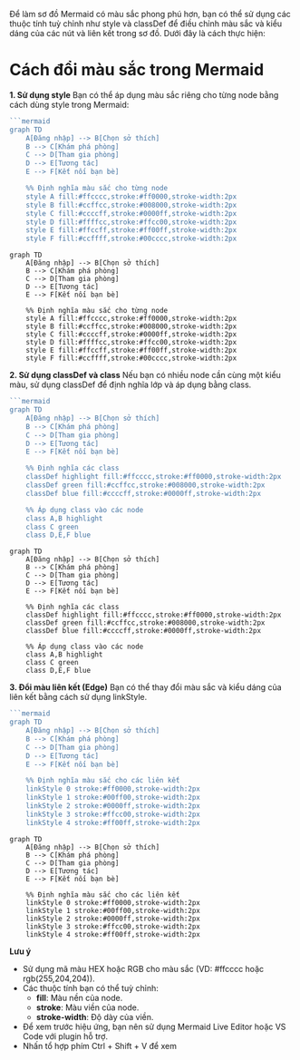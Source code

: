 Để làm sơ đồ Mermaid có màu sắc phong phú hơn, bạn có thể sử dụng các thuộc tính tuỳ chỉnh như style và classDef để điều chỉnh màu sắc và kiểu dáng của các nút và liên kết trong sơ đồ. Dưới đây là cách thực hiện:

# Cách đổi màu sắc trong Mermaid
__1. Sử dụng style__
Bạn có thể áp dụng màu sắc riêng cho từng node bằng cách dùng style trong Mermaid:

```typescript
```mermaid
graph TD
    A[Đăng nhập] --> B[Chọn sở thích]
    B --> C[Khám phá phòng]
    C --> D[Tham gia phòng]
    D --> E[Tương tác]
    E --> F[Kết nối bạn bè]

    %% Định nghĩa màu sắc cho từng node
    style A fill:#ffcccc,stroke:#ff0000,stroke-width:2px
    style B fill:#ccffcc,stroke:#008000,stroke-width:2px
    style C fill:#ccccff,stroke:#0000ff,stroke-width:2px
    style D fill:#ffffcc,stroke:#ffcc00,stroke-width:2px
    style E fill:#ffccff,stroke:#ff00ff,stroke-width:2px
    style F fill:#ccffff,stroke:#00cccc,stroke-width:2px
```

```mermaid
graph TD
    A[Đăng nhập] --> B[Chọn sở thích]
    B --> C[Khám phá phòng]
    C --> D[Tham gia phòng]
    D --> E[Tương tác]
    E --> F[Kết nối bạn bè]

    %% Định nghĩa màu sắc cho từng node
    style A fill:#ffcccc,stroke:#ff0000,stroke-width:2px
    style B fill:#ccffcc,stroke:#008000,stroke-width:2px
    style C fill:#ccccff,stroke:#0000ff,stroke-width:2px
    style D fill:#ffffcc,stroke:#ffcc00,stroke-width:2px
    style E fill:#ffccff,stroke:#ff00ff,stroke-width:2px
    style F fill:#ccffff,stroke:#00cccc,stroke-width:2px

```

__2. Sử dụng classDef và class__
Nếu bạn có nhiều node cần cùng một kiểu màu, sử dụng classDef để định nghĩa lớp và áp dụng bằng class.

```typescript
```mermaid
graph TD
    A[Đăng nhập] --> B[Chọn sở thích]
    B --> C[Khám phá phòng]
    C --> D[Tham gia phòng]
    D --> E[Tương tác]
    E --> F[Kết nối bạn bè]

    %% Định nghĩa các class
    classDef highlight fill:#ffcccc,stroke:#ff0000,stroke-width:2px
    classDef green fill:#ccffcc,stroke:#008000,stroke-width:2px
    classDef blue fill:#ccccff,stroke:#0000ff,stroke-width:2px

    %% Áp dụng class vào các node
    class A,B highlight
    class C green
    class D,E,F blue
```

```mermaid
graph TD
    A[Đăng nhập] --> B[Chọn sở thích]
    B --> C[Khám phá phòng]
    C --> D[Tham gia phòng]
    D --> E[Tương tác]
    E --> F[Kết nối bạn bè]

    %% Định nghĩa các class
    classDef highlight fill:#ffcccc,stroke:#ff0000,stroke-width:2px
    classDef green fill:#ccffcc,stroke:#008000,stroke-width:2px
    classDef blue fill:#ccccff,stroke:#0000ff,stroke-width:2px

    %% Áp dụng class vào các node
    class A,B highlight
    class C green
    class D,E,F blue

```

__3. Đổi màu liên kết (Edge)__
Bạn có thể thay đổi màu sắc và kiểu dáng của liên kết bằng cách sử dụng linkStyle.

```typescript
```mermaid
graph TD
    A[Đăng nhập] --> B[Chọn sở thích]
    B --> C[Khám phá phòng]
    C --> D[Tham gia phòng]
    D --> E[Tương tác]
    E --> F[Kết nối bạn bè]

    %% Định nghĩa màu sắc cho các liên kết
    linkStyle 0 stroke:#ff0000,stroke-width:2px
    linkStyle 1 stroke:#00ff00,stroke-width:2px
    linkStyle 2 stroke:#0000ff,stroke-width:2px
    linkStyle 3 stroke:#ffcc00,stroke-width:2px
    linkStyle 4 stroke:#ff00ff,stroke-width:2px

```

```mermaid
graph TD
    A[Đăng nhập] --> B[Chọn sở thích]
    B --> C[Khám phá phòng]
    C --> D[Tham gia phòng]
    D --> E[Tương tác]
    E --> F[Kết nối bạn bè]

    %% Định nghĩa màu sắc cho các liên kết
    linkStyle 0 stroke:#ff0000,stroke-width:2px
    linkStyle 1 stroke:#00ff00,stroke-width:2px
    linkStyle 2 stroke:#0000ff,stroke-width:2px
    linkStyle 3 stroke:#ffcc00,stroke-width:2px
    linkStyle 4 stroke:#ff00ff,stroke-width:2px

```

__Lưu ý__
- Sử dụng mã màu HEX hoặc RGB cho màu sắc (VD: #ffcccc hoặc rgb(255,204,204)).
- Các thuộc tính bạn có thể tuỳ chỉnh:
    - __fill__: Màu nền của node.
    - __stroke__: Màu viền của node.
    - __stroke-width__: Độ dày của viền.
- Để xem trước hiệu ứng, bạn nên sử dụng Mermaid Live Editor hoặc VS Code với plugin hỗ trợ.
- Nhấn tổ hợp phím Ctrl + Shift + V để xem
